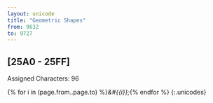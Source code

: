 ```yaml
---
layout: unicode
title: "Geometric Shapes"
from: 9632
to: 9727
---
```


## 	[25A0 - 25FF]

Assigned Characters: 96

{% for i in (page.from..page.to) %}<i>&#{{i}};</i>{% endfor %}
{:.unicodes}
